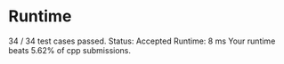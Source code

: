 # Runtime

34 / 34 test cases passed.
Status: Accepted
Runtime: 8 ms
Your runtime beats 5.62% of cpp submissions.


